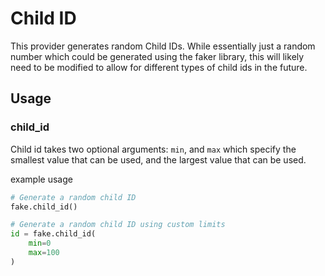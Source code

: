 # Child ID
This provider generates random Child IDs. While essentially just a random number
which could be generated using the faker library, this will likely need to be modified
to allow for different types of child ids in the future.

## Usage
### child_id

Child id takes two optional arguments: `min`, and `max` which specify the smallest value
that can be used, and the largest value that can be used.

example usage
```python
# Generate a random child ID
fake.child_id()

# Generate a random child ID using custom limits
id = fake.child_id(
    min=0
    max=100
)
```